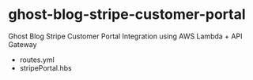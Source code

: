 # ghost-blog-stripe-customer-portal
Ghost Blog Stripe Customer Portal Integration using AWS Lambda + API Gateway

- routes.yml
- stripePortal.hbs
